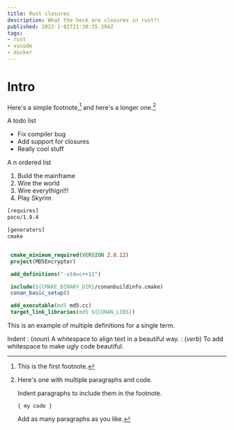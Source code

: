 ```yaml
---
title: Rust closures
description: What the heck are closures in rust?!
published: 2022-1-02T21:30:35.394Z
tags: 
- rust
- vscode
- docker
---
```


# Intro 

Here's a simple footnote,[^1] and here's a longer one.[^bignote]

A todo list 

* Fix compiler bug
* Add support for closures
* Really cool stuff


A n ordered list 
1. Build the mainframe
2. Wire the world
3. Wire everythign!!!
4. Play Skyrim

```cmake:cmakelists.txt
[requires]
poco/1.9.4

[generators]
cmake
```

```cmake

 cmake_minimum_required(VERSION 2.8.12)
 project(MD5Encrypter)

 add_definitions("-std=c++11")

 include(${CMAKE_BINARY_DIR}/conanbuildinfo.cmake)
 conan_basic_setup()

 add_executable(md5 md5.cc)
 target_link_libraries(md5 ${CONAN_LIBS})
```


This is an example of multiple definitions for a single term.

Indent
: (*noun*) A whitespace to align text in a beautiful way.
: (*verb*) To add whitespace to make ugly code beautiful.


[^1]: This is the first footnote.
[^bignote]: Here's one with multiple paragraphs and code.

    Indent paragraphs to include them in the footnote.

    `{ my code }`

    Add as many paragraphs as you like.


